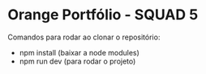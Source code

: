 # Orange Portfólio - SQUAD 5

Comandos para rodar ao clonar o repositório:

- npm install (baixar a node modules)
- npm run dev (para rodar o projeto)
